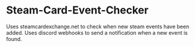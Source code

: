 # Steam-Card-Event-Checker
Uses steamcardexchange.net to check when new steam events have been added. Uses discord webhooks to send a notification when a new event is found.
